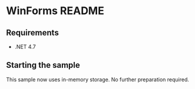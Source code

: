 # WinForms README

## Requirements
- .NET 4.7

## Starting the sample
This sample now uses in-memory storage. No further preparation required.